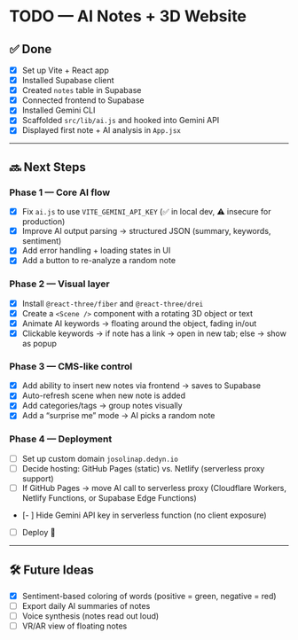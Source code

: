# TODO — AI Notes + 3D Website

## ✅ Done
- [x] Set up Vite + React app
- [x] Installed Supabase client
- [x] Created `notes` table in Supabase
- [x] Connected frontend to Supabase
- [x] Installed Gemini CLI
- [x] Scaffolded `src/lib/ai.js` and hooked into Gemini API
- [x] Displayed first note + AI analysis in `App.jsx`

---

## 🔜 Next Steps

### Phase 1 — Core AI flow
- [x] Fix `ai.js` to use `VITE_GEMINI_API_KEY` (✅ in local dev, ⚠️ insecure for production)
- [x] Improve AI output parsing → structured JSON (summary, keywords, sentiment)
- [x] Add error handling + loading states in UI
- [x] Add a button to re-analyze a random note

### Phase 2 — Visual layer
- [x] Install `@react-three/fiber` and `@react-three/drei`
- [x] Create a `<Scene />` component with a rotating 3D object or text
- [x] Animate AI keywords → floating around the object, fading in/out
- [x] Clickable keywords → if note has a link → open in new tab; else → show as popup

### Phase 3 — CMS-like control
- [x] Add ability to insert new notes via frontend → saves to Supabase
- [x] Auto-refresh scene when new note is added
- [x] Add categories/tags → group notes visually
- [x] Add a “surprise me” mode → AI picks a random note

### Phase 4 — Deployment
- [ ] Set up custom domain `josolinap.dedyn.io`
- [ ] Decide hosting: GitHub Pages (static) vs. Netlify (serverless proxy support)
- [ ] If GitHub Pages → move AI call to serverless proxy (Cloudflare Workers, Netlify Functions, or Supabase Edge Functions)
- [- ] Hide Gemini API key in serverless function (no client exposure)
- [ ] Deploy 🚀

---

## 🛠️ Future Ideas
- [x] Sentiment-based coloring of words (positive = green, negative = red)
- [ ] Export daily AI summaries of notes
- [ ] Voice synthesis (notes read out loud)
- [ ] VR/AR view of floating notes

